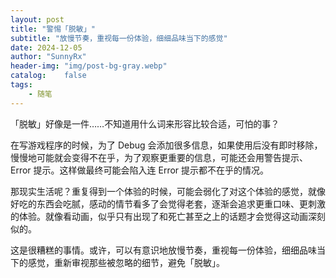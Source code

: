 ```yaml
---
layout: post
title: "警惕「脱敏」"
subtitle: "放慢节奏，重视每一份体验，细细品味当下的感觉"
date: 2024-12-05
author: "SunnyRx"
header-img: "img/post-bg-gray.webp"
catalog:	false
tags:
    - 随笔
---
```


「脱敏」好像是一件……不知道用什么词来形容比较合适，可怕的事？

在写游戏程序的时候，为了 Debug 会添加很多信息，如果使用后没有即时移除，慢慢地可能就会变得不在乎，为了观察更重要的信息，可能还会用警告提示、Error 提示。这样做最终可能会陷入连 Error 提示都不在乎的情况。

那现实生活呢？重复得到一个体验的时候，可能会弱化了对这个体验的感觉，就像好吃的东西会吃腻，感动的情节看多了会觉得老套，逐渐会追求更重口味、更刺激的体验。就像看动画，似乎只有出现了和死亡甚至之上的话题才会觉得这动画深刻似的。

这是很糟糕的事情。或许，可以有意识地放慢节奏，重视每一份体验，细细品味当下的感觉，重新审视那些被忽略的细节，避免「脱敏」。